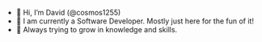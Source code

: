 - 👋 Hi, I’m David (@cosmos1255)
- 👀 I am currently a Software Developer. Mostly just here for the fun of it!
- 🌱 Always trying to grow in knowledge and skills. 

<!---
cosmos1255/cosmos1255 is a ✨ special ✨ repository because its `README.md` (this file) appears on your GitHub profile.
You can click the Preview link to take a look at your changes.
--->
